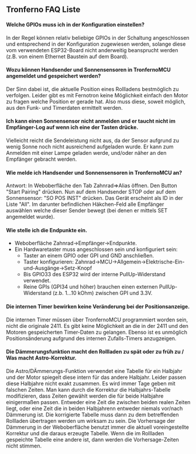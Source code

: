## Tronferno FAQ Liste
  

#### Welche GPIOs muss ich in der Konfiguration einstellen?
In der Regel können relativ beliebige GPIOs in der Schaltung angeschlossen und entsprechend in der Konfiguration zugewiesen werden, solange diese vom verwendeten ESP32-Board nicht anderweitig beansprucht werden (z.B. von einem Ethernet Baustein auf dem Board).


#### Wozu können Handsender und Sonnensensoren in TronfernoMCU angemeldet und gespeichert werden?
Der Sinn dabei ist, die aktuelle Position eines Rollladens bestmöglich zu verfolgen. Leider gibt es mit Fernotron keine Möglichkeit einfach den Motor zu fragen welche Position er gerade hat. Also muss diese, soweit möglich, aus den Funk- und Timerdaten ermittelt werden.

#### Ich kann einen Sonnensensor nicht anmelden und er taucht nicht im Empfänger-Log auf wenn ich eine der Tasten drücke.
Vielleicht reicht die Sendeleistung nicht aus, da der Sensor aufgrund zu wenig Sonne noch nicht ausreichend aufgeladen wurde. Er kann zum Anmelden mit einer Lampe geladen werde, und/oder näher an den Empfänger gebracht werden.

#### Wie melde ich Handsender und Sonnensensoren in TronfernoMCU an?
Antwort: In Weboberfläche den Tab Zahnrad=>Alias öffnen. Den Button "Start Pairing" drücken. Nun auf dem Handsender STOP oder auf dem Sonnensensor: "SO POS INST" drücken. Das Gerät erscheint als ID in der Liste "All". Im darunter befindlichen Häkchen-Feld alle Empfänger auswählen welche dieser Sender bewegt (bei denen er mittels SET angemeldet wurde).

#### Wie stelle ich die Endpunkte ein.
* Weboberfläche Zahnrad->Empfänger->Endpunkte.
* Ein Hardwaretaster muss angeschlossen sein und konfiguriert sein:
   * Taster an einem GPIO oder GPI und GND anschließen.
   * Taster konfigurieren: Zahnrad->MCU->Allgemein->Elektrische-Ein-und-Ausgänge->Setz-Knopf
   * Bis GPIO33 des ESP32 wird der interne PullUp-Widerstand verwendet.
   * Reine GPIs (GPI34 und höher) brauchen einen externen PullUp-Widerstand (z.b. 1...10 kOhm) zwischen GPI und 3.3V.

#### Die internen Timer bewirken keine Veränderung bei der Positionsanzeige.
Die internen Timer müssen über TronfernoMCU programmiert worden sein, nicht die originale 2411. Es gibt keine Möglichkeit an die in der 2411 und den Motoren gespeicherten Timer-Daten zu gelangen.  Ebenso ist es unmöglich Positionsänderung aufgrund des internen Zufalls-Timers anzugzeigen.

#### Die Dämmerungsfunktion macht den Rollladen zu spät oder zu früh zu / Was macht Astro-Korrektur.
Die Astro/DÄmmerungs-Funktion verwendet eine Tabelle für ein Halbjahr und der Motor spiegelt diese intern für das andere Halbjahr. Leider passen diese Halbjahre nicht exakt zusammen. Es wird immer Tage geben mit falschen Zeiten. Man kann durch die Korrektur die Halbjahrs-Tabelle modifizieren, dass Zeiten gewählt werden die für beide Halbjahre einigermaßen passen. Entweder eine Zeit die zwischen beiden realen Zeiten liegt, oder eine Zeit die in beiden Halbjahrenn entweder  niemals vor/nach Dämmerung ist. Die korrigierte Tabelle muss dann zu dem betreffenden Rollladen übertragen werden um wirksam zu sein.  Die Vorhersage der Dämmerung in der Weboberfläche benutzt immer die aktuell voreingestellte Korrektur und die daraus erzeugte Tabelle.  Wenn die im Rollladen gespeichte Tabelle eine andere ist, dann werden die Vorhersage-Zeiten nicht stimmen.

